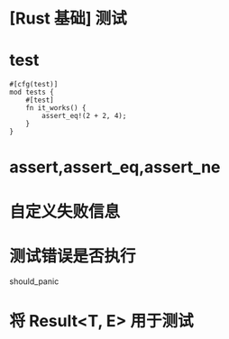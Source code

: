 # [Rust 基础] 测试

# test

```
#[cfg(test)]
mod tests {
    #[test]
    fn it_works() {
        assert_eq!(2 + 2, 4);
    }
}
```

# assert,assert\_eq,assert\_ne

# 自定义失败信息

# 测试错误是否执行

should\_panic

# 将 Result\<T, E> 用于测试

